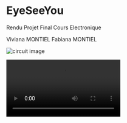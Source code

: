 # EyeSeeYou

Rendu Projet Final Cours Electronique 

Viviana MONTIEL
Fabiana MONTIEL

![circuit image](IMG_5034.png)

![LEDs video](eyeSeeYou.mov)
